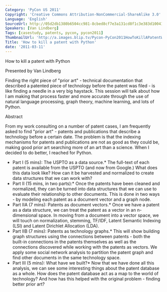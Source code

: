 ```yaml
---
Category: 'PyCon US 2011'
Copyright: 'Creative Commons Attribution-NonCommercial-ShareAlike 3.0'
Language: 'English'
SourceUrl: http://05d2db1380b6504cc981-8cbed8cf7e3a131cd8f1c3e383d10041.r93.cf2.rackcdn.com/pycon-us-2011/425_how-to-kill-a-patent-with-python.mp4
Speakers: [Van Lindberg]
Tags: [casestudy, patents, pycon, pycon2011]
ThumbnailUrl: 'http://a.images.blip.tv/Pycon-PyCon2011HowToKillAPatentWithPython889.png'
Title: 'How to kill a patent with Python'
date: '2011-03-11'
---
```

How to kill a patent with Python

Presented by Van Lindberg

Finding the right piece of "prior art" - technical documentation that
described a patented piece of technology before the patent was filed - is like
finding a needle in a very big haystack. This session will talk about how I am
making that process faster and more accurate through the use of natural
language processing, graph theory, machine learning, and lots of Python.

Abstract

From my work consulting on a number of patent cases, I am frequently asked to
find "prior art" - patents and publications that describe a technology before
a certain date. The problem is that the indexing mechanisms for patents and
publications are not as good as they could be, making good prior art searching
more of an art than a science. When I decided to do better, I reached for
Python.

  * Part I (5 mins): The USPTO as a data source.* The full-text of each patent is available from the USPTO (and now from Google.) What does this data look like? How can it be harvested and normalized to create data structures that we can work with? 
  * Part II (15 mins, in two parts):* Once the patents have been cleaned and normalized, they can be turned into data structures that we can use to evaluate their relationship to other documents. This is done in two ways - by modeling each patent as a document vector and a graph node. 
  * Part IIA (7 mins): Patents as document vectors.* Once we have a patent as a data structure, we can treat the patent as a vector in an n-dimensional space. In moving from a document into a vector space, we will touch on normalization, stemming, TF/IDF, Latent Semantic Indexing (LSI) and Latent Dirichlet Allocation (LDA). 
  * Part IIB (7 mins): Patents as technology graphs.* This will show building graph structures using the connections between patents - both the built-in connections in the patents themselves as well as the connections discovered while working with the patents as vectors. We apply some social network analysis to partition the patent graph and find other documents in the same technology space. 
  * Part III (5 mins): What have we built?* Now that we have done all this analysis, we can see some interesting things about the patent database as a whole. How does the patent database act as a map to the world of technology? And how has this helped with the original problem - finding better prior art?

